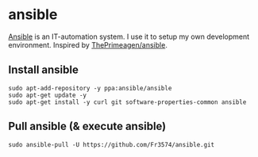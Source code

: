 # ansible
[Ansible](https://github.com/ansible/ansible) is an IT-automation system. I use it to setup my own development environment. Inspired by [ThePrimeagen/ansible](https://github.com/ThePrimeagen/ansible).

## Install ansible
```
sudo apt-add-repository -y ppa:ansible/ansible
sudo apt-get update -y
sudo apt-get install -y curl git software-properties-common ansible
```

## Pull ansible (& execute ansible)
```
sudo ansible-pull -U https://github.com/Fr3574/ansible.git
```